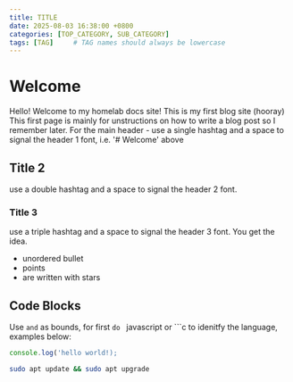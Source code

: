 ```yaml
---
title: TITLE
date: 2025-08-03 16:38:00 +0800
categories: [TOP_CATEGORY, SUB_CATEGORY]
tags: [TAG]     # TAG names should always be lowercase
---
```


# Welcome

Hello! Welcome to my homelab docs site!
This is my first blog site (hooray)
This first page is mainly for unstructions on how to write a blog post so I remember later. For the main header - use a single hashtag and a space to signal the header 1 font, i.e. '# Welcome' above

## Title 2

use a double hashtag and a space to signal the header 2 font.

### Title 3

use a triple hashtag and a space to signal the header 3 font. You get the idea. 

* unordered bullet
* points
* are written with stars 

## Code Blocks

Use ``` and ``` as bounds, for first ```do ``` javascript or ```c to idenitfy the language, examples below: 

```javascript
console.log('hello world!);
```

```bash
sudo apt update && sudo apt upgrade
```


